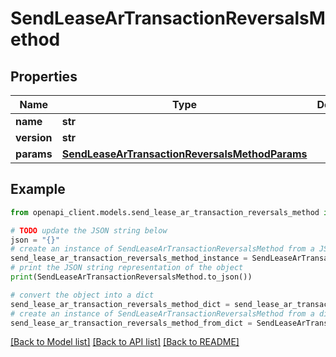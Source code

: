 # SendLeaseArTransactionReversalsMethod


## Properties

Name | Type | Description | Notes
------------ | ------------- | ------------- | -------------
**name** | **str** |  | 
**version** | **str** |  | [optional] 
**params** | [**SendLeaseArTransactionReversalsMethodParams**](SendLeaseArTransactionReversalsMethodParams.md) |  | [optional] 

## Example

```python
from openapi_client.models.send_lease_ar_transaction_reversals_method import SendLeaseArTransactionReversalsMethod

# TODO update the JSON string below
json = "{}"
# create an instance of SendLeaseArTransactionReversalsMethod from a JSON string
send_lease_ar_transaction_reversals_method_instance = SendLeaseArTransactionReversalsMethod.from_json(json)
# print the JSON string representation of the object
print(SendLeaseArTransactionReversalsMethod.to_json())

# convert the object into a dict
send_lease_ar_transaction_reversals_method_dict = send_lease_ar_transaction_reversals_method_instance.to_dict()
# create an instance of SendLeaseArTransactionReversalsMethod from a dict
send_lease_ar_transaction_reversals_method_from_dict = SendLeaseArTransactionReversalsMethod.from_dict(send_lease_ar_transaction_reversals_method_dict)
```
[[Back to Model list]](../README.md#documentation-for-models) [[Back to API list]](../README.md#documentation-for-api-endpoints) [[Back to README]](../README.md)


